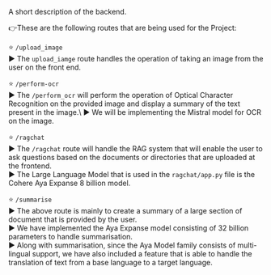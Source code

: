 A short description of the backend.

👉These are the following routes that are being used for the Project:

⭐ `/upload_image`\
▶️ The `upload_iamge` route handles the operation of taking an image from the user on the front end.



⭐ `/perform-ocr`\
▶️ The `/perform_ocr` will perform the operation of Optical Character Recognition on the provided image and display a summary of the text present in the image.\ 
▶️ We will be implementing the Mistral model for OCR on the image.



⭐ `/ragchat`\
▶️ The `/ragchat` route will handle the RAG system that will enable the user to ask questions based on the documents or directories that are uploaded at the frontend. \
▶️ The Large Language Model that is used in the `ragchat/app.py` file is the Cohere Aya Expanse 8 billion model.



⭐ `/summarise`\
▶️ The above route is mainly to create a summary of a large section of document that is provided by the user.\
▶️ We have implemented the Aya Expanse model consisting of 32 billion parameters to handle summarisation.\
▶️ Along with summarisation, since the Aya Model family consists of multi-lingual support, we have also included a feature that is able to handle the translation of text from a base language to a target language. 
